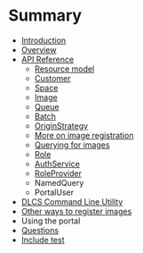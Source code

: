 # Summary

* [Introduction](README.md)
* [Overview](overview.md)
* [API Reference](API_Reference/README.md)
   * [Resource model](API_Reference/resource_model.md)
   * [Customer](API_Reference/customer.md)
   * [Space](API_Reference/space.md)
   * [Image](API_Reference/image.md)
   * [Queue](API_Reference/queue.md)
   * [Batch](API_Reference/batch.md)
   * [OriginStrategy](API_Reference/originstrategy.md)
   * [More on image registration](API_Reference/more_on_image_registration.md)
   * [Querying for images](API_Reference/querying_for_images.md)
   * [Role](API_Reference/role.md)
   * [AuthService](API_Reference/authservice.md)
   * [RoleProvider](API_Reference/roleprovider.md)
   * NamedQuery
   * PortalUser
* [DLCS Command Line Utility](dlcscommand_line_utility_md.md)
* [Other ways to register images](other_ways_to_register_images.md)
* Using the portal
* [Questions](questions.md)
* [Include test](include_test.md)

